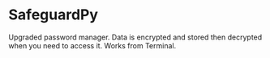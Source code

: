 # SafeguardPy
Upgraded password manager. Data is encrypted and stored then decrypted when you need to access it. Works from Terminal.
